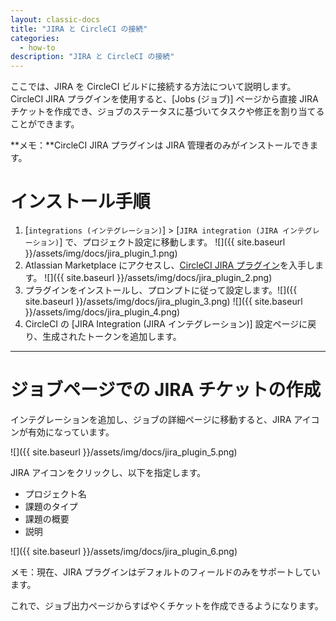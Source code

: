 ```yaml
---
layout: classic-docs
title: "JIRA と CircleCI の接続"
categories:
  - how-to
description: "JIRA と CircleCI の接続"
---
```


ここでは、JIRA を CircleCI ビルドに接続する方法について説明します。 CircleCI JIRA プラグインを使用すると、[Jobs (ジョブ)] ページから直接 JIRA チケットを作成でき、ジョブのステータスに基づいてタスクや修正を割り当てることができます。

**メモ：**CircleCI JIRA プラグインは JIRA 管理者のみがインストールできます。

# インストール手順

1. [`integrations (インテグレーション)`] > [`JIRA integration (JIRA インテグレーション)`] で、プロジェクト設定に移動します。 ![]({{ site.baseurl }}/assets/img/docs/jira_plugin_1.png)
2. Atlassian Marketplace にアクセスし、[CircleCI JIRA プラグイン](https://marketplace.atlassian.com/apps/1215946/circleci-for-jira?hosting=cloud&tab=overview)を入手します。 ![]({{ site.baseurl }}/assets/img/docs/jira_plugin_2.png)
3. プラグインをインストールし、プロンプトに従って設定します。![]({{ site.baseurl }}/assets/img/docs/jira_plugin_3.png) ![]({{ site.baseurl }}/assets/img/docs/jira_plugin_4.png)
4. CircleCI の [JIRA Integration (JIRA インテグレーション)] 設定ページに戻り、生成されたトークンを追加します。

* * *

# ジョブページでの JIRA チケットの作成

インテグレーションを追加し、ジョブの詳細ページに移動すると、JIRA アイコンが有効になっています。

![]({{ site.baseurl }}/assets/img/docs/jira_plugin_5.png)

JIRA アイコンをクリックし、以下を指定します。

- プロジェクト名
- 課題のタイプ
- 課題の概要
- 説明

![]({{ site.baseurl }}/assets/img/docs/jira_plugin_6.png)

メモ：現在、JIRA プラグインはデフォルトのフィールドのみをサポートしています。

これで、ジョブ出力ページからすばやくチケットを作成できるようになります。